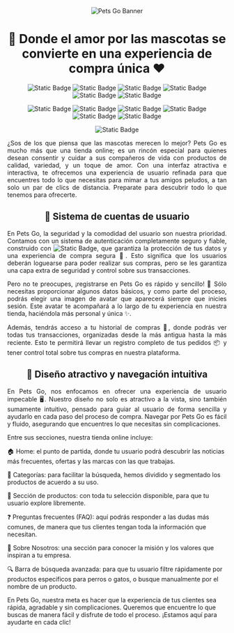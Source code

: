 <div align="center">

<img src="https://i.imgur.com/otRVWLE.png" alt="Pets Go Banner"> 
  
</div>

<h1 align="center">🐾 Donde el amor por las mascotas se convierte en una experiencia de compra única ❤️</h1>

<div align="center">
  
![Static Badge](https://img.shields.io/badge/React-%23bf75ff)
![Static Badge](https://img.shields.io/badge/React%20Router-%23f8f8ff)
![Static Badge](https://img.shields.io/badge/Chakra%20UI-%23373434)
![Static Badge](https://img.shields.io/badge/Splide-%23b45eff)
![Static Badge](https://img.shields.io/badge/Firebase-%23fff5ee)
![Static Badge](https://img.shields.io/badge/Firestore%20Database-%231a1a1a)

![Static Badge](https://img.shields.io/badge/useState-%231a1a1a)
![Static Badge](https://img.shields.io/badge/useEffect-%23fff5ee)
![Static Badge](https://img.shields.io/badge/useContext-%23b45eff)
![Static Badge](https://img.shields.io/badge/MobileFirst-%23373434)
![Static Badge](https://img.shields.io/badge/Accesibility-%23f8f8ff)
![Static Badge](https://img.shields.io/badge/E-commerce-%23bf75ff)










![Static Badge](https://img.shields.io/badge/STATUS-FINISHED-green)

</div>

<p align="justify">¿Sos de los que piensa que las mascotas merecen lo mejor? Pets Go es mucho más que una tienda online; es un rincón especial para quienes desean consentir y cuidar a sus compañeros de vida con productos de calidad, variedad, y un toque de amor. Con una interfaz atractiva e interactiva, te ofrecemos una experiencia de usuario refinada para que encuentres todo lo que necesitas para mimar a tus amigos peludos, a tan solo un par de clics de distancia. Preparate para descubrir todo lo que tenemos para ofrecerte.</p>

<h2 align="center">🔐 Sistema de cuentas de usuario</h2>

<p align="justify">En Pets Go, la seguridad y la comodidad del usuario son nuestra prioridad. Contamos con un sistema de autenticación completamente seguro y fiable, construido con <img alt="Static Badge" src="https://img.shields.io/badge/Firebase%20Authentication-%23ffac42">, que garantiza la protección de tus datos y una experiencia de compra segura 🛒. Esto significa que los usuarios deberán loguearse para poder realizar sus compras, pero se les garantiza una capa extra de seguridad y control sobre sus transacciones.</p>
<p align="justify"> 
Pero no te preocupes, ¡registrarse en Pets Go es rápido y sencillo! 🚀 Sólo necesitas proporcionar algunos datos básicos, y como parte del proceso, podrás elegir una imagen de avatar que aparecerá siempre que inicies sesión. Este avatar te acompañará a lo largo de tu experiencia en nuestra tienda, haciéndola más personal y única ✨.
</p>
<p align="justify">
Además, tendrás acceso a tu historial de compras 📜, donde podrás ver todas tus transacciones, organizadas desde la más antigua hasta la más reciente. Esto te permitirá llevar un registro completo de tus pedidos 📦 y tener control total sobre tus compras en nuestra plataforma.</p>

<h2 align="center">🌟 Diseño atractivo y navegación intuitiva</h2>

<p align="justify">
En Pets Go, nos enfocamos en ofrecer una experiencia de usuario impecable 🖥️. Nuestro diseño no solo es atractivo a la vista, sino también sumamente intuitivo, pensado para guiar al usuario de forma sencilla y ayudarlo en cada paso del proceso de compra. Navegar por Pets Go es fácil y fluido, asegurando que encuentres lo que necesitas sin complicaciones.

Entre sus secciones, nuestra tienda online incluye:</p>

  🏠 Home: el punto de partida, donde tu usuario podrá descubrir las noticias más frecuentes, ofertas y las marcas con las que trabajas.

   📂 Categorías: para facilitar la búsqueda, hemos dividido y segmentado los productos de acuerdo a su uso.

   🐾 Sección de productos: con toda tu selección disponible, para que tu usuario explore libremente.

   ❓ Preguntas frecuentes (FAQ): aquí podrás responder a las dudas más comunes, de manera que tus clientes tengan toda la información que necesitan.

   🌟 Sobre Nosotros: una sección para conocer la misión y los valores que inspiran a tu empresa.

  🔍 Barra de búsqueda avanzada: para que tu usuario filtre rápidamente por productos específicos para perros o gatos, o busque manualmente por el nombre de un producto.


En Pets Go, nuestra meta es hacer que la experiencia de tus clientes sea rápida, agradable y sin complicaciones. Queremos que encuentre lo que buscas de manera fácil y disfrute de todo el proceso. ¡Estamos aquí para ayudarte en cada clic!

